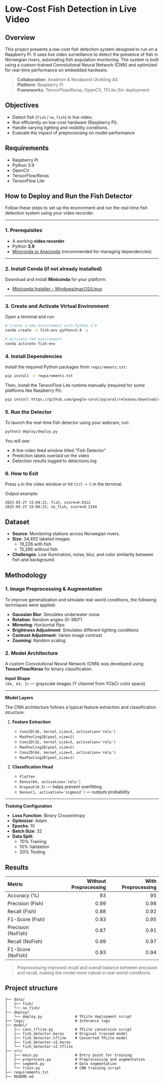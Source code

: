 # Low-Cost Fish Detection in Live Video

## Overview

This project presents a low-cost fish detection system designed to run on a Raspberry Pi. It uses live video surveillance to detect the presence of fish in Norwegian rivers, automating fish population monitoring. The system is built using a custom-trained Convolutional Neural Network (CNN) and optimized for real-time performance on embedded hardware.

> **Collaboration**: Anadrom & Nordavind Utvikling AS <br>
> **Platform**: Raspberry Pi <br>
> **Frameworks**: TensorFlow/Keras, OpenCV, TFLite (for deployment<br>

## Objectives

- Detect fish (`fish` / `no_fish`) in live video.
- Run efficiently on low-cost hardware (Raspberry Pi).
- Handle varying lighting and visibility conditions.
- Evaluate the impact of preprocessing on model performance

## Requirements

- Raspberry Pi
- Python 3.9
- OpenCV
- TensorFlow/Keras
- TensorFlow Lite

## How to Deploy and Run the Fish Detector

Follow these steps to set up the environment and run the real-time fish detection system using your video recorder.

---

### 1. Prerequisites

- A working **video recorder**
- Python **3.9**
- [Miniconda or Anaconda](https://docs.conda.io/en/latest/miniconda.html) (recommended for managing dependencies)

---

### 2. Install Conda (if not already installed)

Download and install **Miniconda** for your platform:

- [Miniconda Installer – Windows/macOS/Linux](https://docs.conda.io/en/latest/miniconda.html)

---

### 3. Create and Activate Virtual Environment

Open a terminal and run:

```bash
# Create a new environment with Python 3.9
conda create -n fish-env python=3.9 -y

# Activate the environment
conda activate fish-env
```

### 4. Install Dependencies

Install the required Python packages from `requirements.txt`:

```bash
pip install -r requirements.txt
```

Then, install the TensorFlow Lite runtime manually (required for some platforms like Raspberry Pi):

```bash
pip install https://github.com/google-coral/pycoral/releases/download/release-frogfish/tflite_runtime-2.10.0-cp39-cp39-linux_x86_64.whl
```

### 5. Run the Detector

To launch the real-time fish detector using your webcam, run:

```bash
python3 deploy/deploy.py
```

You will see:

- A live video feed window titled "Fish Detector"
- Prediction labels overlaid on the video
- Detection results logged to detections.log

### 6. How to Exit

Press `q` in the video window or hit `Ctrl + C` in the terminal.

Output example:

```
2025-05-27 15:04:21, fish, score=0.9312
2025-05-27 15:04:23, no_fish, score=0.2164
```

## Dataset

- **Source**: Monitoring stations across Norwegian rivers.
- **Size**: 34,492 labeled images
  - 19,226 with fish
  - 15,266 without fish
- **Challenges**: Low illumination, noise, blur, and color similarity between fish and background.

## Methodology

### 1. Image Preprocessing & Augmentation

To improve generalization and simulate real-world conditions, the following techniques were applied:

- **Gaussian Blur**: Simulates underwater noise
- **Rotation**: Random angles (0–360°)
- **Mirroring**: Horizontal flips
- **Brightness Adjustment**: Simulates different lighting conditions
- **Contrast Adjustment**: Varies image contrast
- **Zooming**: Random scaling

### 2. Model Architecture

A custom Convolutional Neural Network (CNN) was developed using **TensorFlow/Keras** for binary classification.

**Input Shape**  
`(64, 64, 1)` — grayscale images (Y channel from YCbCr color space)

---

**Model Layers**

The CNN architecture follows a typical feature extraction and classification structure:

1. **Feature Extraction**

   - `Conv2D(16, kernel_size=3, activation='relu')`
   - `MaxPooling2D(pool_size=2)`
   - `Conv2D(32, kernel_size=3, activation='relu')`
   - `MaxPooling2D(pool_size=2)`
   - `Conv2D(64, kernel_size=3, activation='relu')`
   - `MaxPooling2D(pool_size=2)`

2. **Classification Head**
   - `Flatten`
   - `Dense(64, activation='relu')`
   - `Dropout(0.5)` — helps prevent overfitting
   - `Dense(1, activation='sigmoid')` — outputs probability

---

**Training Configuration**

- **Loss Function**: Binary Crossentropy
- **Optimizer**: Adam
- **Epochs**: 10
- **Batch Size**: 32
- **Data Split**:
  - 70% Training
  - 10% Validation
  - 20% Testing

## Results

| Metric             | Without Preprocessing | With Preprocessing |
| :----------------- | --------------------: | -----------------: |
| Accuracy (%)       |                    93 |                 95 |
| Precision (Fish)   |                  0.99 |               0.98 |
| Recall (Fish)      |                  0.88 |               0.92 |
| F1-Score (Fish)    |                  0.93 |               0.95 |
| Precision (NoFish) |                  0.87 |               0.91 |
| Recall (NoFish)    |                  0.99 |               0.97 |
| F1-Score (NoFish)  |                  0.93 |               0.94 |

> Preprocessing improved recall and overall balance between precision and recall, making the model more robust in real-world conditions.

## Project structure

```
├── data/
│   ├── fish/
│   └── no_fish/
├── deploy/
│   └── deploy.py               # TFLite deployment script
├── logs/                       # Inference logs
├── model/
│   ├── conv_tflite.py          # TFLite conversion script
│   ├── fish_detector.keras     # Original trained model
│   ├── fish_detector.tflite    # Converted TFLite model
│   ├── fish_detector-v2.keras
│   └── fish_detector-v2.tflite
├── src/
│   ├── main.py                 # Entry point for training
│   ├── preprocess.py           # Preprocessing and augmentation
│   ├── segment.py              # Data segmentation
│   └── train.py                # CNN training script
├── requirements.txt
├── README.md
```
